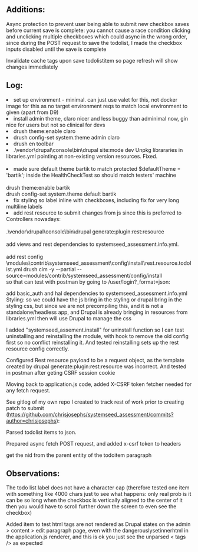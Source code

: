 <h2>Additions:</h2>
Async protection to prevent user being able to submit new checkbox saves before current save is complete: you cannot cause a race condition clicking and unclicking multiple checkboxes which could async in the wrong order, since during the POST request to save the todolist, I made the checkbox inputs disabled until the save is complete

Invalidate cache tags upon save todolistitem so page refresh will show changes immediately


<h2>Log:</h2>
<li>
set up environment - minimal.  can just use valet for this, not docker image for this as no target environment reqs to match local environment to given (apart from D9)
</li>
<li>install admin theme, claro nicer and less buggy than adminimal now, gin nice for users but not so clinical for devs</li>
<li>drush theme:enable claro</li>
<li>drush config-set system.theme admin claro</li>
<li>drush en toolbar</li>
<li>.\vendor\drupal\console\bin\drupal site:mode dev
Unpkg librararies in libraries.yml pointing at non-existing version resources.  Fixed.
</li>
<br/>
<li> made sure default theme bartik to match  protected $defaultTheme = 'bartik'; inside the HealthCheckTest so should match testers' machine<br/>
<br/>
drush theme:enable bartik<br/>
drush config-set system.theme default bartik</li>
<li> fix styling so label inline with checkboxes, including fix for very long multiline labels</li>
<li> add rest resource to submit changes from js since this is preferred to Controllers nowadays:<br/>
<br/>
.\vendor\drupal\console\bin\drupal generate:plugin:rest:resource<br/>
<br/>
add views and rest dependencies to systemseed_assessment.info.yml. <br/>
<br/>
add rest config \modules\contrib\systemseed_assessment\config\install\rest.resource.todolist.yml
drush cim -y --partial --source=modules/contrib/systemseed_assessment/config/install<br/>
</li>
so that can test with postman by going to /user/login?_format=json:

add basic_auth and hal dependencies to  systemseed_assessment.info.yml
Styling: so we could have the js bring in the styling or drupal bring in the styling css, but since we are not precompiling this, and it is not a standalone/headless app, and Drupal is already bringing in resources from libraries.yml then will use Drupal to manage the css

I added "systemseed_assement.install" for uninstall function so I can test uninstalling and reinstalling the module, with hook to remove the old config first so no conflict reinstalling it.  And tested reinstalling sets up the rest resource config correctly.

Configured Rest resource payload to be a request object, as the template created by drupal generate:plugin:rest:resource was incorrect.  And tested in postman after geting CSRF session cookie

Moving back to application.js code, added X-CSRF token fetcher needed for any fetch request.

See gitlog of my own repo I created to track rest of work prior to creating patch to submit (https://github.com/chrisjosephs/systemseed_assessment/commits?author=chrisjosephs):

Parsed todolist items to json.

Prepared async fetch POST request, and added x-csrf token to headers

get the nid from the parent entity of the todoitem paragraph

<h2>Observations:</h2>

The todo list label does not have a character cap (therefore tested one item with something like 4000 chars just to see what happens: only real prob is it can be so long when the checkbox is vertically aligned to the center of it then you would have to scroll further down the screen  to even see the checkbox)

Added item to test html tags are not rendered as Drupal states on the admin > content > edit paragraph page, even with the dangerouslysetinnerhtml in the application.js renderer, and this is ok you just see the unparsed < tags /> as expected

